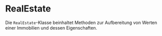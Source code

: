 # RealEstate

Die `RealEstate`-Klasse beinhaltet Methoden zur Aufbereitung von Werten einer Immobilien und dessen Eigenschaften. 

